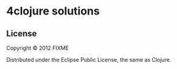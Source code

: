 # 4clojure solutions

## License

Copyright © 2012 FIXME

Distributed under the Eclipse Public License, the same as Clojure.
